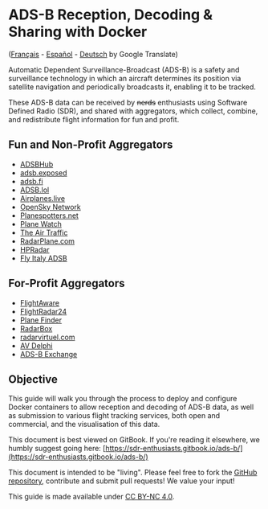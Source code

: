 # ADS-B Reception, Decoding & Sharing with Docker

([Français](https://sdr--enthusiasts-gitbook-io.translate.goog/ads-b?_x_tr_sl=en&_x_tr_tl=fr&_x_tr_hl=en&_x_tr_pto=wapp&_x_tr_hist=true) - [Español](https://sdr--enthusiasts-gitbook-io.translate.goog/ads-b?_x_tr_sl=en&_x_tr_tl=es&_x_tr_hl=en&_x_tr_pto=wapp&_x_tr_hist=true) - [Deutsch](https://sdr--enthusiasts-gitbook-io.translate.goog/ads-b?_x_tr_sl=en&_x_tr_tl=de&_x_tr_hl=en&_x_tr_pto=wapp&_x_tr_hist=true) by Google Translate)

Automatic Dependent Surveillance-Broadcast \(ADS-B\) is a safety and surveillance technology in which an aircraft determines its position via satellite navigation and periodically broadcasts it, enabling it to be tracked.

These ADS-B data can be received by ~~nerds~~ enthusiasts using Software Defined Radio \(SDR\), and shared with aggregators, which collect, combine, and redistribute flight information for fun and profit.

## Fun and Non-Profit Aggregators

<span translate="no">
  
* [ADSBHub](https://www.adsbhub.org)
* [adsb.exposed](https://adsb.exposed/)
* [adsb.fi](https://adsb.fi/)
* [ADSB.lol](https://adsb.lol/)
* [Airplanes.live](https://airplanes.live/)
* [OpenSky Network](https://opensky-network.org/)
* [Planespotters.net](https://www.planespotters.net/)
* [Plane Watch](https://plane.watch/)
* [The Air Traffic](https://theairtraffic.com/)
* [RadarPlane.com](https://radarplane.com/)
* [HPRadar](https://skylink.hpradar.com)
* [Fly Italy ADSB](https://flyitalyadsb.com/)

</span>

## For-Profit Aggregators

<span translate="no">

* [FlightAware](https://flightaware.com/adsb/piaware/)
* [FlightRadar24](https://www.flightradar24.com/share-your-data)
* [Plane Finder](https://planefinder.net)
* [RadarBox](https://www.radarbox.com)
* [radarvirtuel.com](https://www.radarvirtuel.com)
* [AV Delphi](https://avdelphi.com)
* [ADS-B Exchange](https://adsbexchange.com)

</span>

## Objective

This guide will walk you through the process to deploy and configure Docker containers to allow reception and decoding of ADS-B data, as well as submission to various flight tracking services, both open and commercial, and the visualisation of this data.

This document is best viewed on GitBook. If you're reading it elsewhere, we humbly suggest going here: [https://sdr-enthusiasts.gitbook.io/ads-b/](https://sdr-enthusiasts.gitbook.io/ads-b/)


This document is intended to be "living". Please feel free to fork the [GitHub repository](https://github.com/sdr-enthusiasts/gitbook-adsb-guide), contribute and submit pull requests! We value your input!

This guide is made available under [CC BY-NC 4.0](https://creativecommons.org/licenses/by-nc/4.0/).
